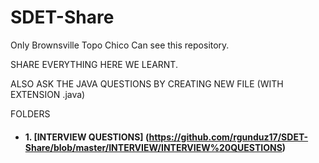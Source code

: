 # SDET-Share
Only Brownsville Topo Chico Can see this repository.


SHARE EVERYTHING HERE WE LEARNT. 

ALSO ASK THE JAVA QUESTIONS BY CREATING NEW FILE (WITH EXTENSION .java)


FOLDERS

- #### 1. [INTERVIEW QUESTIONS] (https://github.com/rgunduz17/SDET-Share/blob/master/INTERVIEW/INTERVIEW%20QUESTIONS)




